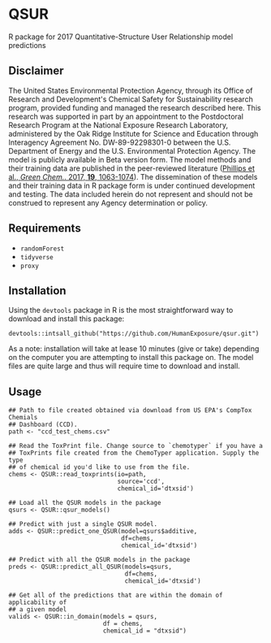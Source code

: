 # QSUR
R package for 2017 Quantitative-Structure User Relationship model predictions

## Disclaimer
The United States Environmental Protection Agency, through its Office of Research and Development's Chemical Safety for Sustainability research program, provided funding and managed the research described here. This research was supported in part by an appointment to the Postdoctoral Research Program at the National Exposure Research Laboratory, administered by the Oak Ridge Institute for Science and Education through Interagency Agreement No. DW-89-92298301-0 between the U.S. Department of Energy and the U.S. Environmental Protection Agency. The model is publicly available in Beta version form. The model methods and their training data are published in the peer-reviewed literature ([Phillips et al., *Green Chem.*. 2017, **19**, 1063-1074](https://doi.org/10.1039/C6GC02744J)). The dissemination of these models and their training data in R package form is under continued development and testing. The data included herein do not represent and should not be construed to represent any Agency determination or policy.

## Requirements
- `randomForest`
- `tidyverse`
- `proxy`
## Installation
Using the `devtools` package in R is the most straightforward way to download and install this package:
```{R}
devtools::intsall_github("https://github.com/HumanExposure/qsur.git")
```
As a note: installation will take at lease 10 minutes (give or take) depending on the computer you are attempting to install this package on. The model files are quite large and thus will require time to download and install.


## Usage

```{R}
## Path to file created obtained via download from US EPA's CompTox Chemials
## Dashboard (CCD).
path <- "ccd_test_chems.csv"

## Read the ToxPrint file. Change source to `chemotyper` if you have a
## ToxPrints file created from the ChemoTyper application. Supply the type
## of chemical id you'd like to use from the file.
chems <- QSUR::read_toxprints(io=path,
                              source='ccd',
                              chemical_id='dtxsid')

## Load all the QSUR models in the package
qsurs <- QSUR::qsur_models()

## Predict with just a single QSUR model.
adds <- QSUR::predict_one_QSUR(model=qsurs$additive,
                               df=chems,
                               chemical_id='dtxsid')

## Predict with all the QSUR models in the package
preds <- QSUR::predict_all_QSUR(models=qsurs,
                                df=chems,
                                chemical_id='dtxsid')

## Get all of the predictions that are within the domain of applicability of
## a given model
valids <- QSUR::in_domain(models = qsurs,
                          df = chems,
                          chemical_id = "dtxsid")
```
